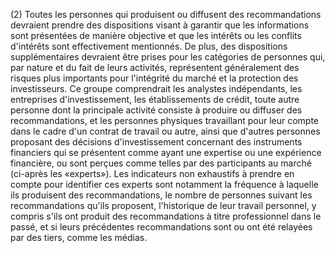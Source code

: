 (2) Toutes les personnes qui produisent ou diffusent des recommandations devraient prendre des dispositions visant à garantir que les informations sont présentées de manière objective et que les intérêts ou les conflits d'intérêts sont effectivement mentionnés. De plus, des dispositions supplémentaires devraient être prises pour les catégories de personnes qui, par nature et du fait de leurs activités, représentent généralement des risques plus importants pour l'intégrité du marché et la protection des investisseurs. Ce groupe comprendrait les analystes indépendants, les entreprises d'investissement, les établissements de crédit, toute autre personne dont la principale activité consiste à produire ou diffuser des recommandations, et les personnes physiques travaillant pour leur compte dans le cadre d'un contrat de travail ou autre, ainsi que d'autres personnes proposant des décisions d'investissement concernant des instruments financiers qui se présentent comme ayant une expertise ou une expérience financière, ou sont perçues comme telles par des participants au marché (ci-après les «experts»). Les indicateurs non exhaustifs à prendre en compte pour identifier ces experts sont notamment la fréquence à laquelle ils produisent des recommandations, le nombre de personnes suivant les recommandations qu'ils proposent, l'historique de leur travail personnel, y compris s'ils ont produit des recommandations à titre professionnel dans le passé, et si leurs précédentes recommandations sont ou ont été relayées par des tiers, comme les médias.
